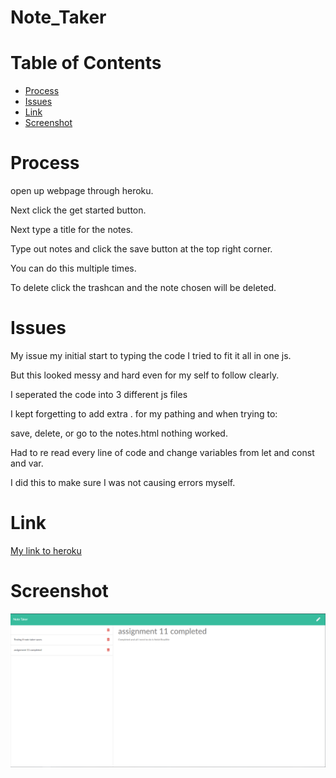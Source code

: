 # Note_Taker

# Table of Contents

* [Process](#Process)
* [Issues](#Issues)
* [Link](#Link)
* [Screenshot](#Screenshot)

# Process

open up webpage through heroku.

Next click the get started button.

Next type a title for the notes.

Type out notes and click the save button at the top right corner.

You can do this multiple times.

To delete click the trashcan and the note chosen will be deleted.

# Issues

My issue my initial start to typing the code I tried to fit it all in one js.

But this looked messy and hard even for my self to follow clearly.

I seperated the code into 3 different js files

I kept forgetting to add extra . for my pathing and when trying to:

save, delete, or go to the notes.html nothing worked.

Had to re read every line of code and change variables from let and const and var.

I did this to make sure I was not causing errors myself.

# Link

[My link to heroku](https://notetaker-11.herokuapp.com/)

# Screenshot

![screenshot of the note taker webpage](public/assets/images/noteTaker.PNG)
